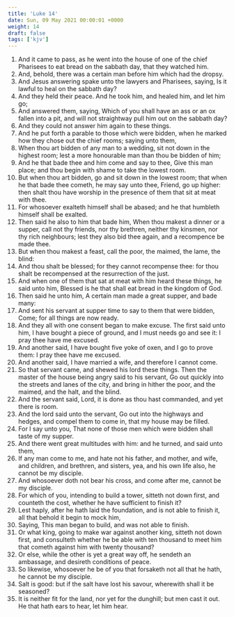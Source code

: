 ```yaml
---
title: 'Luke 14'
date: Sun, 09 May 2021 00:00:01 +0000
weight: 14
draft: false
tags: ['kjv'] 
---
```


1. And it came to pass, as he went into the house of one of the chief Pharisees to eat bread on the sabbath day, that they watched him.
2. And, behold, there was a certain man before him which had the dropsy.
3. And Jesus answering spake unto the lawyers and Pharisees, saying, Is it lawful to heal on the sabbath day?
4. And they held their peace. And he took him, and healed him, and let him go;
5. And answered them, saying, Which of you shall have an ass or an ox fallen into a pit, and will not straightway pull him out on the sabbath day?
6. And they could not answer him again to these things.
7. And he put forth a parable to those which were bidden, when he marked how they chose out the chief rooms; saying unto them,
8. When thou art bidden of any man to a wedding, sit not down in the highest room; lest a more honourable man than thou be bidden of him;
9. And he that bade thee and him come and say to thee, Give this man place; and thou begin with shame to take the lowest room.
10. But when thou art bidden, go and sit down in the lowest room; that when he that bade thee cometh, he may say unto thee, Friend, go up higher: then shalt thou have worship in the presence of them that sit at meat with thee.
11. For whosoever exalteth himself shall be abased; and he that humbleth himself shall be exalted.
12. Then said he also to him that bade him, When thou makest a dinner or a supper, call not thy friends, nor thy brethren, neither thy kinsmen, nor thy rich neighbours; lest they also bid thee again, and a recompence be made thee.
13. But when thou makest a feast, call the poor, the maimed, the lame, the blind:
14. And thou shalt be blessed; for they cannot recompense thee: for thou shalt be recompensed at the resurrection of the just.
15. And when one of them that sat at meat with him heard these things, he said unto him, Blessed is he that shall eat bread in the kingdom of God.
16. Then said he unto him, A certain man made a great supper, and bade many:
17. And sent his servant at supper time to say to them that were bidden, Come; for all things are now ready.
18. And they all with one consent began to make excuse. The first said unto him, I have bought a piece of ground, and I must needs go and see it: I pray thee have me excused.
19. And another said, I have bought five yoke of oxen, and I go to prove them: I pray thee have me excused.
20. And another said, I have married a wife, and therefore I cannot come.
21. So that servant came, and shewed his lord these things. Then the master of the house being angry said to his servant, Go out quickly into the streets and lanes of the city, and bring in hither the poor, and the maimed, and the halt, and the blind.
22. And the servant said, Lord, it is done as thou hast commanded, and yet there is room.
23. And the lord said unto the servant, Go out into the highways and hedges, and compel them to come in, that my house may be filled.
24. For I say unto you, That none of those men which were bidden shall taste of my supper.
25. And there went great multitudes with him: and he turned, and said unto them,
26. If any man come to me, and hate not his father, and mother, and wife, and children, and brethren, and sisters, yea, and his own life also, he cannot be my disciple.
27. And whosoever doth not bear his cross, and come after me, cannot be my disciple.
28. For which of you, intending to build a tower, sitteth not down first, and counteth the cost, whether he have sufficient to finish it?
29. Lest haply, after he hath laid the foundation, and is not able to finish it, all that behold it begin to mock him,
30. Saying, This man began to build, and was not able to finish.
31. Or what king, going to make war against another king, sitteth not down first, and consulteth whether he be able with ten thousand to meet him that cometh against him with twenty thousand?
32. Or else, while the other is yet a great way off, he sendeth an ambassage, and desireth conditions of peace.
33. So likewise, whosoever he be of you that forsaketh not all that he hath, he cannot be my disciple.
34. Salt is good: but if the salt have lost his savour, wherewith shall it be seasoned?
35. It is neither fit for the land, nor yet for the dunghill; but men cast it out. He that hath ears to hear, let him hear.
